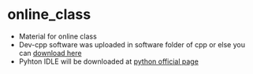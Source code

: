 # online_class
 * Material for online class
* Dev-cpp software was uploaded in software folder of cpp or else you can [download here](https://sourceforge.net/projects/orwelldevcpp/)
* Pyhton IDLE will be downloaded at [python official page](https://www.python.org/downloads/)